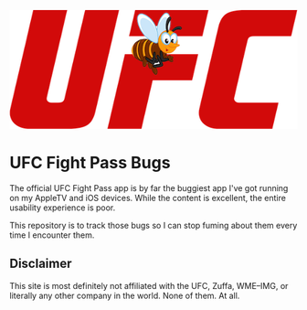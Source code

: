 <p align="center">
    <img src="./ufc_bugs.png?raw=true" title="WTF" alt="WTF" width="600" height="208" />
</p>

# UFC Fight Pass Bugs

The official UFC Fight Pass app is by far the buggiest app I've got running on my AppleTV and iOS devices. While the content is excellent, the entire usability experience is poor. 

This repository is to track those bugs so I can stop fuming about them every time I encounter them.

## Disclaimer

This site is most definitely not affiliated with the UFC, Zuffa, WME–IMG, or literally any other company in the world. None of them. At all.
